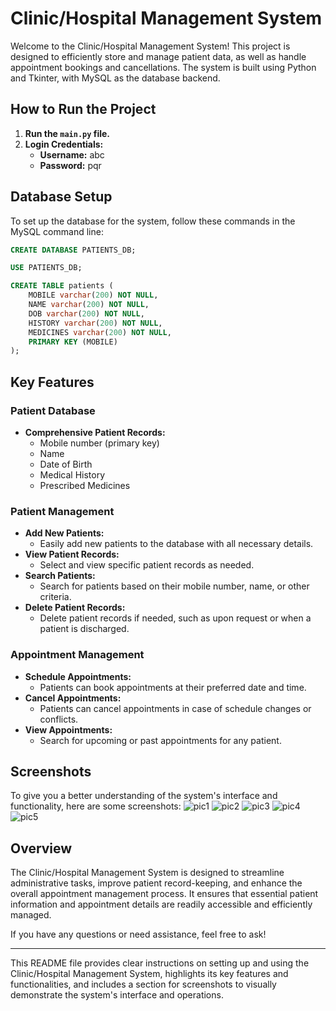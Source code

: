 # Clinic/Hospital Management System

Welcome to the Clinic/Hospital Management System! This project is designed to efficiently store and manage patient data, as well as handle appointment bookings and cancellations. The system is built using Python and Tkinter, with MySQL as the database backend.

## How to Run the Project

1. **Run the `main.py` file.**
2. **Login Credentials:**
   - **Username:** abc
   - **Password:** pqr

## Database Setup

To set up the database for the system, follow these commands in the MySQL command line:

```sql
CREATE DATABASE PATIENTS_DB;

USE PATIENTS_DB;

CREATE TABLE patients (
    MOBILE varchar(200) NOT NULL,
    NAME varchar(200) NOT NULL,
    DOB varchar(200) NOT NULL,
    HISTORY varchar(200) NOT NULL,
    MEDICINES varchar(200) NOT NULL,
    PRIMARY KEY (MOBILE)
);
```

## Key Features

### Patient Database
- **Comprehensive Patient Records:**
  - Mobile number (primary key)
  - Name
  - Date of Birth
  - Medical History
  - Prescribed Medicines

### Patient Management
- **Add New Patients:**
  - Easily add new patients to the database with all necessary details.
- **View Patient Records:**
  - Select and view specific patient records as needed.
- **Search Patients:**
  - Search for patients based on their mobile number, name, or other criteria.
- **Delete Patient Records:**
  - Delete patient records if needed, such as upon request or when a patient is discharged.

### Appointment Management
- **Schedule Appointments:**
  - Patients can book appointments at their preferred date and time.
- **Cancel Appointments:**
  - Patients can cancel appointments in case of schedule changes or conflicts.
- **View Appointments:**
  - Search for upcoming or past appointments for any patient.

## Screenshots

To give you a better understanding of the system's interface and functionality, here are some screenshots:
![pic1](https://github.com/Priyanka-2468/Clinic_Management_Sysytem/assets/103355189/c38f45ce-2ed1-46c0-a9e9-92ab0e3cabfb)
![pic2](https://github.com/Priyanka-2468/Clinic_Management_Sysytem/assets/103355189/2a32910f-0cd9-47b2-a534-45745abcef91)
![pic3](https://github.com/Priyanka-2468/Clinic_Management_Sysytem/assets/103355189/8af70635-6639-476c-b248-7291cd3a2feb)
![pic4](https://github.com/Priyanka-2468/Clinic_Management_Sysytem/assets/103355189/e46035be-1d72-4f94-b29f-fa6f75c95c4e)
![pic5](https://github.com/Priyanka-2468/Clinic_Management_Sysytem/assets/103355189/c7330d1b-7d35-4c98-9761-7afa90ee6072)


## Overview

The Clinic/Hospital Management System is designed to streamline administrative tasks, improve patient record-keeping, and enhance the overall appointment management process. It ensures that essential patient information and appointment details are readily accessible and efficiently managed.

If you have any questions or need assistance, feel free to ask!

---

This README file provides clear instructions on setting up and using the Clinic/Hospital Management System, highlights its key features and functionalities, and includes a section for screenshots to visually demonstrate the system's interface and operations.
